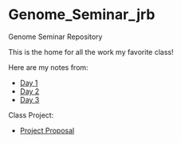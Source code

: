 # Genome_Seminar_jrb
Genome Seminar Repository

This is the home for all the work my favorite class!

Here are my notes from:
 * [Day 1](https://github.com/jrb7027/Genome_Seminar_jrb/blob/main/Day1.md)
 * [Day 2](https://github.com/jrb7027/Genome_Seminar_jrb/blob/main/Day%202.md)
 * [Day 3](https://github.com/jrb7027/Genome_Seminar_jrb/blob/main/Day%203.md)
 
Class Project:

 * [Project Proposal](https://github.com/jrb7027/Genome_Seminar_jrb/blob/main/Project/Project%20Proposal.pdf)